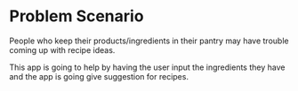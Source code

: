 # Problem Scenario

People who keep their products/ingredients in their pantry may have trouble coming up with recipe ideas.

This app is going to help by having the user input the ingredients they have and the app is going give suggestion for recipes.

